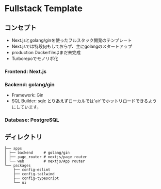 # Fullstack Template


## コンセプト
- Next.jsとgolang/ginを使ったフルスタック開発のテンプレート
- Next.jsでは特段何もしておらず、主にgolangのスタートアップ
- production Dockerfileはまだ未完成
- Turborepoでモノリポ化

### Frontend: Next.js
### Backend: golang/gin
- Framework: Gin
- SQL Builder: sqlc
とりあえずローカルでは'air'でホットリロードできるようにしています。

### Database: PostgreSQL



## ディレクトリ
```
├── apps
│ ├── backend     # golang/gin
│ ├── page_router # nextjs/page router
│ └── web         # nextjs/App router
└── packages
    ├── config-eslint
    ├── config-tailwind
    ├── config-typescript
    └── ui
```
